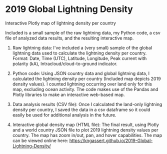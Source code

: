 # 2019 Global Lightning Density
Interactive Plotly map of lightning density per country

Included is a small sample of the raw lightning data, my Python code, a csv file of analyzed data results, and the resulting interactive map.

1. Raw lightning data: 
I've included a (very small) sample of the global lightning data used to calculate the lightning density per country. Format: Date, Time (UTC), Latitude, Longitude, Peak current with polarity (kA), Intracloud/cloud-to-ground indicator.

2. Python code: 
Using JSON country data and global lightning data, I calculated the lightning density per country (Included map depicts 2019 density values). I counted lightning occurring over land only for this map, excluding ocean activity. The code makes use of the Pandas and Plotly libraries to make an interactive web-based map.

3. Data analysis results (CSV file): 
Once I calculated the land-only lightning density per country, I saved the data in a csv dataframe so it could easily be used for additional analysis in the future.

4. Interactive global density map (HTML file): 
The final result, using Plotly and a world country JSON file to plot 2019 lightning density values per country. The map has zoom in/out, pan, and hover capabilities. The map can be viewed online here: https://kngassert.github.io/2019-Global-Lightning-Density/
